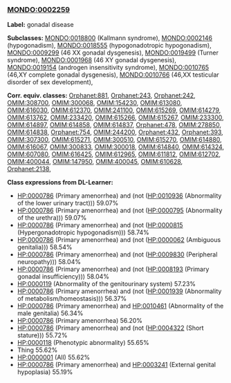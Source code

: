 
### [MONDO:0002259](http://purl.obolibrary.org/obo/MONDO_0002259)
**Label:** gonadal disease

**Subclasses:** [MONDO:0018800](http://purl.obolibrary.org/obo/MONDO_0018800) (Kallmann syndrome), [MONDO:0002146](http://purl.obolibrary.org/obo/MONDO_0002146) (hypogonadism), [MONDO:0018555](http://purl.obolibrary.org/obo/MONDO_0018555) (hypogonadotropic hypogonadism), [MONDO:0009299](http://purl.obolibrary.org/obo/MONDO_0009299) (46 XX gonadal dysgenesis), [MONDO:0019499](http://purl.obolibrary.org/obo/MONDO_0019499) (Turner syndrome), [MONDO:0001968](http://purl.obolibrary.org/obo/MONDO_0001968) (46 XY gonadal dysgenesis), [MONDO:0019154](http://purl.obolibrary.org/obo/MONDO_0019154) (androgen insensitivity syndrome), [MONDO:0010765](http://purl.obolibrary.org/obo/MONDO_0010765) (46,XY complete gonadal dysgenesis), [MONDO:0010766](http://purl.obolibrary.org/obo/MONDO_0010766) (46,XX testicular disorder of sex development), 

**Corr. equiv. classes:** [Orphanet:881](http://www.orpha.net/ORDO/Orphanet_881), [Orphanet:243](http://www.orpha.net/ORDO/Orphanet_243), [Orphanet:242](http://www.orpha.net/ORDO/Orphanet_242), [OMIM:308700](http://purl.obolibrary.org/obo/OMIM_308700), [OMIM:300068](http://purl.obolibrary.org/obo/OMIM_300068), [OMIM:154230](http://purl.obolibrary.org/obo/OMIM_154230), [OMIM:613080](http://purl.obolibrary.org/obo/OMIM_613080), [OMIM:616030](http://purl.obolibrary.org/obo/OMIM_616030), [OMIM:612370](http://purl.obolibrary.org/obo/OMIM_612370), [OMIM:241100](http://purl.obolibrary.org/obo/OMIM_241100), [OMIM:615269](http://purl.obolibrary.org/obo/OMIM_615269), [OMIM:614279](http://purl.obolibrary.org/obo/OMIM_614279), [OMIM:613762](http://purl.obolibrary.org/obo/OMIM_613762), [OMIM:233420](http://purl.obolibrary.org/obo/OMIM_233420), [OMIM:615266](http://purl.obolibrary.org/obo/OMIM_615266), [OMIM:615267](http://purl.obolibrary.org/obo/OMIM_615267), [OMIM:233300](http://purl.obolibrary.org/obo/OMIM_233300), [OMIM:614897](http://purl.obolibrary.org/obo/OMIM_614897), [OMIM:614858](http://purl.obolibrary.org/obo/OMIM_614858), [OMIM:614837](http://purl.obolibrary.org/obo/OMIM_614837), [Orphanet:478](http://www.orpha.net/ORDO/Orphanet_478), [OMIM:278850](http://purl.obolibrary.org/obo/OMIM_278850), [OMIM:614838](http://purl.obolibrary.org/obo/OMIM_614838), [Orphanet:754](http://www.orpha.net/ORDO/Orphanet_754), [OMIM:244200](http://purl.obolibrary.org/obo/OMIM_244200), [Orphanet:432](http://www.orpha.net/ORDO/Orphanet_432), [Orphanet:393](http://www.orpha.net/ORDO/Orphanet_393), [OMIM:307300](http://purl.obolibrary.org/obo/OMIM_307300), [OMIM:615271](http://purl.obolibrary.org/obo/OMIM_615271), [OMIM:300510](http://purl.obolibrary.org/obo/OMIM_300510), [OMIM:615270](http://purl.obolibrary.org/obo/OMIM_615270), [OMIM:614880](http://purl.obolibrary.org/obo/OMIM_614880), [OMIM:616067](http://purl.obolibrary.org/obo/OMIM_616067), [OMIM:300833](http://purl.obolibrary.org/obo/OMIM_300833), [OMIM:300018](http://purl.obolibrary.org/obo/OMIM_300018), [OMIM:614840](http://purl.obolibrary.org/obo/OMIM_614840), [OMIM:614324](http://purl.obolibrary.org/obo/OMIM_614324), [OMIM:607080](http://purl.obolibrary.org/obo/OMIM_607080), [OMIM:616425](http://purl.obolibrary.org/obo/OMIM_616425), [OMIM:612965](http://purl.obolibrary.org/obo/OMIM_612965), [OMIM:611812](http://purl.obolibrary.org/obo/OMIM_611812), [OMIM:612702](http://purl.obolibrary.org/obo/OMIM_612702), [OMIM:400044](http://purl.obolibrary.org/obo/OMIM_400044), [OMIM:147950](http://purl.obolibrary.org/obo/OMIM_147950), [OMIM:400045](http://purl.obolibrary.org/obo/OMIM_400045), [OMIM:610628](http://purl.obolibrary.org/obo/OMIM_610628), [Orphanet:2138](http://www.orpha.net/ORDO/Orphanet_2138), 

**Class expressions from DL-Learner:**

- [HP:0000786](http://purl.obolibrary.org/obo/HP_0000786) (Primary amenorrhea) and (not ([HP:0010936](http://purl.obolibrary.org/obo/HP_0010936) (Abnormality of the lower urinary tract))) 59.07%
- [HP:0000786](http://purl.obolibrary.org/obo/HP_0000786) (Primary amenorrhea) and (not ([HP:0000795](http://purl.obolibrary.org/obo/HP_0000795) (Abnormality of the urethra))) 59.07%
- [HP:0000786](http://purl.obolibrary.org/obo/HP_0000786) (Primary amenorrhea) and (not ([HP:0000815](http://purl.obolibrary.org/obo/HP_0000815) (Hypergonadotropic hypogonadism))) 58.74%
- [HP:0000786](http://purl.obolibrary.org/obo/HP_0000786) (Primary amenorrhea) and (not ([HP:0000062](http://purl.obolibrary.org/obo/HP_0000062) (Ambiguous genitalia))) 58.54%
- [HP:0000786](http://purl.obolibrary.org/obo/HP_0000786) (Primary amenorrhea) and (not ([HP:0009830](http://purl.obolibrary.org/obo/HP_0009830) (Peripheral neuropathy))) 58.04%
- [HP:0000786](http://purl.obolibrary.org/obo/HP_0000786) (Primary amenorrhea) and (not ([HP:0008193](http://purl.obolibrary.org/obo/HP_0008193) (Primary gonadal insufficiency))) 58.04%
- [HP:0000119](http://purl.obolibrary.org/obo/HP_0000119) (Abnormality of the genitourinary system) 57.23%
- [HP:0000786](http://purl.obolibrary.org/obo/HP_0000786) (Primary amenorrhea) and (not ([HP:0001939](http://purl.obolibrary.org/obo/HP_0001939) (Abnormality of metabolism/homeostasis))) 56.37%
- [HP:0000786](http://purl.obolibrary.org/obo/HP_0000786) (Primary amenorrhea) and [HP:0010461](http://purl.obolibrary.org/obo/HP_0010461) (Abnormality of the male genitalia) 56.34%
- [HP:0000786](http://purl.obolibrary.org/obo/HP_0000786) (Primary amenorrhea) 56.20%
- [HP:0000786](http://purl.obolibrary.org/obo/HP_0000786) (Primary amenorrhea) and (not ([HP:0004322](http://purl.obolibrary.org/obo/HP_0004322) (Short stature))) 55.72%
- [HP:0000118](http://purl.obolibrary.org/obo/HP_0000118) (Phenotypic abnormality) 55.65%
- Thing 55.62%
- [HP:0000001](http://purl.obolibrary.org/obo/HP_0000001) (All) 55.62%
- [HP:0000786](http://purl.obolibrary.org/obo/HP_0000786) (Primary amenorrhea) and [HP:0003241](http://purl.obolibrary.org/obo/HP_0003241) (External genital hypoplasia) 55.19%


